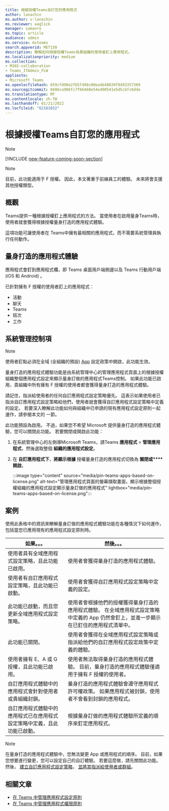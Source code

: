 ```yaml
---
title: 根據授權Teams自訂您的應用程式
author: lanachin
ms.author: v-lanachin
ms.reviewer: aaglick
manager: samanro
ms.topic: article
audience: admin
ms.service: msteams
search.appverid: MET150
description: 瞭解如何根據授權Teams為貴組織的使用者釘上應用程式。
ms.localizationpriority: medium
ms.collection:
- M365-collaboration
- Teams_ITAdmin_FLW
appliesto:
- Microsoft Teams
ms.openlocfilehash: 659cfd90e2fb5f498c00ea4b48039f9493357309
ms.sourcegitcommit: 0486ca906fc7f66460e54e400541e5d5cbfc6dde
ms.translationtype: MT
ms.contentlocale: zh-TW
ms.lasthandoff: 01/21/2022
ms.locfileid: "62161032"
---
```

# <a name="tailor-your-teams-apps-based-on-license"></a>根據授權Teams自訂您的應用程式

> [!NOTE]
> [!INCLUDE [new-feature-coming-soon-section](includes/new-feature-coming-soon-section.md)]

> [!NOTE]
> 目前，此功能適用于 F 授權。 因此，本文著重于前線員工的體驗。 未來將會支援其他授權類型。

## <a name="overview"></a>概觀

Teams提供一種根據授權釘上應用程式的方法。 當使用者在啟用量身Teams時，使用者就會獲得根據授權量身打造的應用程式體驗。

這項功能可讓使用者在 Teams中擁有最相關的應用程式，而不需要系統管理員執行任何動作。

## <a name="tailored-app-experience"></a>量身打造的應用程式體驗

應用程式會釘到應用程式欄，即 Teams 桌面用戶端側邊以及 Teams 行動用戶端 (iOS 和 Android) 。

已針對擁有 F 授權的使用者釘上的應用程式：

- 活動
- 聊天
- Teams
- 班次
- 工作

## <a name="admin-controls"></a>系統管理控制項

> [!NOTE]
> 使用者釘點必須在全域 (全組織的預設) [App](teams-app-setup-policies.md) 設定政策中開啟，此功能生效。

量身打造的應用程式體驗功能是由系統管理中心的管理應用程式頁面上的根據授權組織整個應用程式設定來顯示量身[](manage-apps.md#manage-org-wide-app-settings)訂做的應用程式Teams控制。 如果此功能已啟用，貴組織中所有擁有 F 授權的使用者都會獲得量身打造的應用程式體驗。

請記住，指派給使用者的任何自訂應用程式設定策略優先。 這表示如果使用者已指派自訂應用程式設定策略給他們，使用者就會獲得自訂應用程式設定策略中定義的設定。 若要深入瞭解此功能如何與組織中已申請的現有應用程式設定原則一起運作，請參閱本文的 一[](#scenarios)節。

此功能預設為啟用。 不過，如果您不希望 Microsoft 提供量身打造的應用程式體驗，您可以關閉此功能。 若要關閉或開啟此功能：

1. 在系統管理中心的左側導Microsoft Teams，請Teams **應用程式**  >  **管理應用程式**，然後選取整個 **組織的應用程式設定**。
2. 在 **自訂應用程式下**，**將顯示根據** 授權量身打造的應用程式切換為 **關閉或****開啟**。

    :::image type="content" source="media/pin-teams-apps-based-on-license.png" alt-text="管理應用程式頁面的螢幕擷取畫面，顯示根據整個授權組織的應用程式設定顯示量身訂做的應用程式" lightbox="media/pin-teams-apps-based-on-license.png":::

## <a name="scenarios"></a>案例

使用此表格中的資訊來瞭解量身訂做的應用程式體驗功能在各種情況下如何運作，包括當您已應用現有的應用程式設定原則時。

|如果。。。  |然後。。。 |
|---------|---------|
|使用者具有全域應用程式設定策略，且此功能已啟用。     | 使用者會獲得量身打造的應用程式體驗。        |
|使用者有自訂應用程式設定策略，且此功能已啟動。    |使用者會獲得自訂應用程式設定策略中定義的設定。          |
|此功能已啟動，而且您更新全域應用程式設定策略。     |使用者會根據他們的授權獲得量身打造的應用程式體驗。 在全域應用程式設定策略中定義的 App 仍然會釘上，並進一步顯示在已釘住的應用程式清單中。          |
|此功能已關閉。   | 使用者會獲得在全域應用程式設定策略或指派給他們的自訂應用程式設定政策中定義的體驗。          |
|使用者擁有 E、A 或 G 授權，且此功能已啟用。   | 使用者無法取得量身打造的應用程式體驗。 目前，量身打造的應用程式體驗僅適用于擁有 F 授權的使用者。        |
|自訂應用程式體驗中的應用程式會針對使用者或貴組織封鎖。      |量身打造的應用程式體驗會遵守應用程式許可權政策。 如果應用程式被封鎖，使用者不會看到封鎖的應用程式。           |
|自訂應用程式體驗中的應用程式已在應用程式設定策略中定義，且此功能已啟動。 |根據量身訂做的應用程式體驗所定義的順序來釘定應用程式。        |

> [!NOTE]
> 在量身打造的應用程式體驗中，您無法變更 App 或應用程式的順序。 目前，如果您想要進行變更，您可以設定自己的自訂體驗。 若要這麼做，請先關閉此功能。 然後， [建立自訂應用程式設定策略](teams-app-setup-policies.md)， [並將其指派給使用者或群組](assign-policies-users-and-groups.md)。

## <a name="related-articles"></a>相關文章

- [在 Teams 中管理應用程式設定原則](teams-app-setup-policies.md)
- [在 Teams 中管理應用程式權限原則](teams-app-permission-policies.md)
